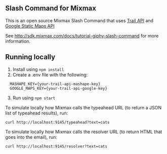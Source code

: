 ##  Slash Command for Mixmax

This is an open source Mixmax Slash Command that uses <a href='https://market.mashape.com/trailapi/trailapi'>Trail API</a> and <a href='https://developers.google.com/maps/documentation/static-maps/'>Google Static Maps API</a>

See <http://sdk.mixmax.com/docs/tutorial-giphy-slash-command> for more information.


## Running locally

1. Install using `npm install`
2. Create a .env file with the following:

```
  MASHAPE_KEY={your-trail-api-mashape-key}
  GOOGLE_MAPS_KEY={your-trail-api-google-key}
```

3. Run using `npm start`

To simulate locally how Mixmax calls the typeahead URL (to return a JSON list of typeahead results), run:

```
curl http://localhost:9145/typeahead?text=cats
```

To simulate locally how Mixmax calls the resolver URL (to return HTML that goes into the email), run:

```
curl http://localhost:9145/resolver?text=cats
```

